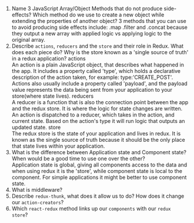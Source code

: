 1.  Name 3 JavaScript Array/Object Methods that do not produce side-effects? Which method do we use to create a new object while extending the properties of another object?
3 methods that you can use to avoid producing side effects include: .map .filter and .concat because they output a new array with applied logic vs applying logic to the original array. 
1.  Describe `actions`, `reducers` and the `store` and their role in Redux. What does each piece do? Why is the store known as a 'single source of truth' in a redux application?
actions<br> An action is a plain JavaScript object, that describes what happened in the app. It includes a property called 'type', which holds a declarative description of the action taken, for example: type:'CREATE_POST'. Actions also usually include a property called 'payload', and the payload value represents the data being sent from your application to your store(where state lives).
reducers<br> A reducer is a function that is also the connection point between the app and the redux store. It is where the logic for state changes are written. An action is dispatched to a reducer, which takes in the action, and current state. Based on the action's type it will run logic that outputs an updated state. 
store<br>The redux store is the state of your application and lives in redux. It is known as the single source of truth because it should be the only place that state lives within your application. 
1.  What is the difference between Application state and Component state? When would be a good time to use one over the other?<br>
    Application state is global, giving all components access to the data and when using redux it is the 'store', while component state is local to the component. For simple applications it might be better to use component state. 
1.  What is middleware?
1.  Describe `redux-thunk`, what does it allow us to do? How does it change our `action-creators`?
1.  Which `react-redux` method links up our `components` with our `redux store`?
